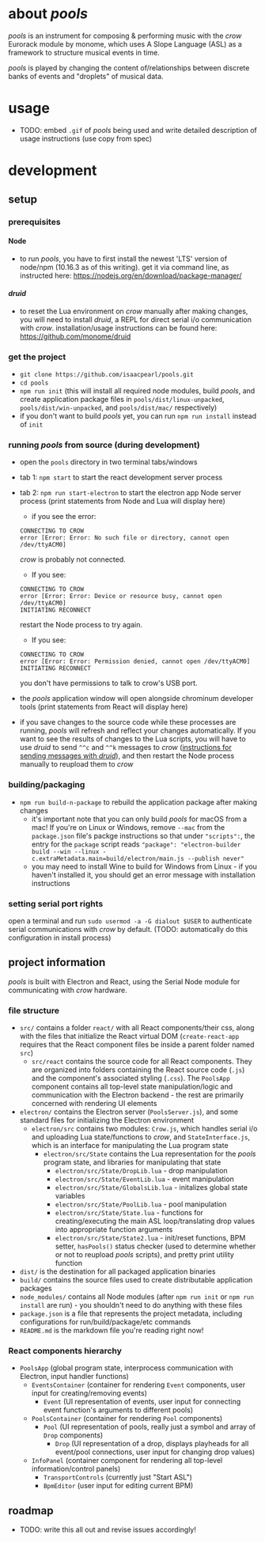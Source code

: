 # about *pools*
*pools* is an instrument for composing & performing music with the *crow* Eurorack module by monome, which uses A Slope Language (ASL) as a framework to structure musical events in time.

*pools* is played by changing the content of/relationships between discrete banks of events and "droplets" of musical data.

# usage
* TODO: embed `.gif` of _pools_ being used and write detailed description of usage instructions (use copy from spec)

# development
## setup
### prerequisites
#### Node
* to run _pools_, you have to first install the newest 'LTS' version of node/npm (10.16.3 as of this writing). get it via command line, as instructed here: https://nodejs.org/en/download/package-manager/

#### *druid*
* to reset the Lua environment on _crow_ manually after making changes, you will need to install _druid_, a REPL for direct serial i/o communication with _crow_. installation/usage instructions can be found here: https://github.com/monome/druid 

### get the project
* `git clone https://github.com/isaacpearl/pools.git`
* `cd pools`
* `npm run init` (this will install all required node modules, build _pools_, and create application package files in `pools/dist/linux-unpacked`, `pools/dist/win-unpacked`, and `pools/dist/mac/` respectively)
* if you don't want to build _pools_ yet, you can run `npm run install` instead of `init`

### running _pools_ from source (during development)
* open the `pools` directory in two terminal tabs/windows
* tab 1: `npm start` to start the react development server process
* tab 2: `npm run start-electron` to start the electron app Node server process (print statements from Node and Lua will display here)
  * if you see the error:
  ```
  CONNECTING TO CROW
  error [Error: Error: No such file or directory, cannot open /dev/ttyACM0]
  ```
  _crow_ is probably not connected.

  * If you see:
  ```
  CONNECTING TO CROW
  error [Error: Error: Device or resource busy, cannot open /dev/ttyACM0]
  INITIATING RECONNECT
  ```
  restart the Node process to try again.

  * If you see:

  ```
  CONNECTING TO CROW
  error [Error: Error: Permission denied, cannot open /dev/ttyACM0]
  INITIATING RECONNECT
  ```
  you don't have permissions to talk to crow's USB port.
* the _pools_ application window will open alongside chrominum developer tools (print statements from React will display here)
* if you save changes to the source code while these processes are running, _pools_ will refresh and reflect your changes automatically. If you want to see the results of changes to the Lua scripts, you will have to use _druid_ to send `^^c` and `^^k` messages to _crow_ ([instructions for sending messages with _druid_](https://github.com/monome/druid)), and then restart the Node process manually to reupload them to _crow_

### building/packaging
* `npm run build-n-package` to rebuild the application package after making changes
  * it's important note that you can only build _pools_ for macOS from a mac! If you're on Linux or Windows, remove `--mac` from the `package.json` file's packge instructions  so that under `"scripts":`, the entry for the `package` script reads `"package": "electron-builder build --win --linux -c.extraMetadata.main=build/electron/main.js --publish never"`
  * you may need to install Wine to build for Windows from Linux - if you haven't installed it, you should get an error message with installation instructions

### setting serial port rights
open a terminal and run `sudo usermod -a -G dialout $USER` to authenticate serial communications with *crow* by default. (TODO: automatically do this configuration in install process) 

## project information 
*pools* is built with Electron and React, using the Serial Node module for communicating with *crow* hardware. 

### file structure
* `src/` contains a folder `react/` with all React components/their css, along with the files that initialize the React virtual DOM (`create-react-app` requires that the React component files be inside a parent folder named `src`) 
  * `src/react` contains the source code for all React components. They are organized into folders containing the React source code (`.js`) and the component's associated styling (`.css`). The `PoolsApp` component contains all top-level state manipulation/logic and communication with the Electron backend - the rest are primarily concerned with rendering UI elements
* `electron/` contains the Electron server (`PoolsServer.js`), and some standard files for initializing the Electron environment
  * `electron/src` contains two modules: `Crow.js`, which handles serial i/o and uploading Lua state/functions to _crow_, and `StateInterface.js`, which is an interface for manipulating the Lua program state
    * `electron/src/State` contains the Lua representation for the _pools_ program state, and libraries for manipulating that state
      * `electron/src/State/DropLib.lua` - drop manipulation
      * `electron/src/State/EventLib.lua` - event manipulation
      * `electron/src/State/GlobalsLib.lua` - initalizes global state variables 
      * `electron/src/State/PoolLib.lua` - pool manipulation
      * `electron/src/State/State.lua` - functions for creating/executing the main ASL loop/translating drop values into appropriate function arguments
      * `electron/src/State/State2.lua` - init/reset functions, BPM setter, `hasPools()` status checker (used to determine whether or not to reupload _pools_ scripts), and pretty print utility function
* `dist/` is the destination for all packaged application binaries
* `build/` contains the source files used to create distributable application packages
* `node_modules/` contains all Node modules (after `npm run init` or `npm run install` are run) - you shouldn't need to do anything with these files
* `package.json` is a file that represents the project metadata, including configurations for run/build/package/etc commands
* `README.md` is the markdown file you're reading right now!

### React components hierarchy
* `PoolsApp` (global program state, interprocess communication with Electron, input handler functions)
  * `EventsContainer` (container for rendering `Event` components, user input for creating/removing events)
    * `Event` (UI representation of events, user input for connecting event function's arguments to different pools)
  * `PoolsContainer` (container for rendering `Pool` components)
    * `Pool` (UI representation of pools, really just a symbol and array of `Drop` components)
      * `Drop` (UI representation of a drop, displays playheads for all event/pool connections, user input for changing drop values)
  * `InfoPanel` (container component for rendering all top-level information/control panels)
    * `TransportControls` (currently just "Start ASL")
    * `BpmEditor` (user input for editing current BPM)

## roadmap
* TODO: write this all out and revise issues accordingly!

